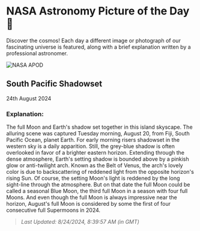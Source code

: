 
  # NASA Astronomy Picture of the Day 🌌

  Discover the cosmos! Each day a different image or photograph of our fascinating universe is featured, along with a brief explanation written by a professional astronomer.

![NASA APOD](https://apod.nasa.gov/apod/image/2408/FijiMoonsetWangJin.jpg)

## South Pacific Shadowset

24th August 2024

### Explanation: 

The full Moon and Earth's shadow set together in this island skyscape. The alluring scene was captured Tuesday morning, August 20, from Fiji, South Pacific Ocean, planet Earth. For early morning risers shadowset in the western sky is a daily apparition. Still, the grey-blue shadow is often overlooked in favor of a brighter eastern horizon. Extending through the dense atmosphere, Earth's setting shadow is bounded above by a pinkish glow or anti-twilight arch. Known as the Belt of Venus, the arch's lovely color is due to backscattering of reddened light from the opposite horizon's rising Sun. Of course, the setting Moon's light is reddened by the long sight-line through the atmosphere. But on that date the full Moon could be called a seasonal Blue Moon, the third full Moon in a season with four full Moons. And even though the full Moon is always impressive near the horizon, August's full Moon is considered by some the first of four consecutive full Supermoons in 2024.

> _Last Updated: 8/24/2024, 8:39:57 AM (in GMT)_
